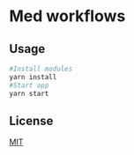 # Med workflows
## Usage
```bash
#Install modules
yarn install
#Start app
yarn start
```

## License
[MIT](https://choosealicense.com/licenses/mit/)

